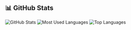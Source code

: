 
## 📊 GitHub Stats

![GitHub Stats](https://github-readme-stats.vercel.app/api?username=your-username&show_icons=true&theme=radical)
![Most Used Languages](https://github-readme-stats.vercel.app/api/top-langs/?username=your-username&layout=compact&theme=radical)
![Top Languages](https://github-readme-stats.vercel.app/api/top-langs/?username=harshit0612&layout=compact)
